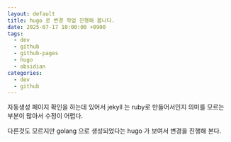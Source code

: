 ```yaml
---
layout: default
title: hugo 로 변경 작업 진행해 봅니다.
date: 2025-07-17 10:00:00 +0900
tags:
  - dev
  - github
  - github-pages
  - hugo
  - obsidian
categories:
  - dev
  - github
---
```

자동생성
페이지 확인을 하는데 있어서 jekyll 는 ruby로 만들어서인지 
의미를 모르는 부분이 많아서 수정이 어렵다. 

다른것도 모르지만 golang 으로 생성되었다는 hugo 가 보여서
변경을 진행해 본다. 